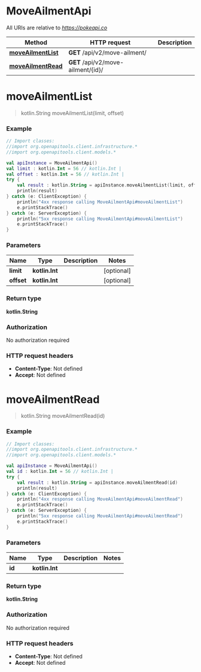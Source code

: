 # MoveAilmentApi

All URIs are relative to *https://pokeapi.co*

Method | HTTP request | Description
------------- | ------------- | -------------
[**moveAilmentList**](MoveAilmentApi.md#moveAilmentList) | **GET** /api/v2/move-ailment/ | 
[**moveAilmentRead**](MoveAilmentApi.md#moveAilmentRead) | **GET** /api/v2/move-ailment/{id}/ | 


<a name="moveAilmentList"></a>
# **moveAilmentList**
> kotlin.String moveAilmentList(limit, offset)



### Example
```kotlin
// Import classes:
//import org.openapitools.client.infrastructure.*
//import org.openapitools.client.models.*

val apiInstance = MoveAilmentApi()
val limit : kotlin.Int = 56 // kotlin.Int | 
val offset : kotlin.Int = 56 // kotlin.Int | 
try {
    val result : kotlin.String = apiInstance.moveAilmentList(limit, offset)
    println(result)
} catch (e: ClientException) {
    println("4xx response calling MoveAilmentApi#moveAilmentList")
    e.printStackTrace()
} catch (e: ServerException) {
    println("5xx response calling MoveAilmentApi#moveAilmentList")
    e.printStackTrace()
}
```

### Parameters

Name | Type | Description  | Notes
------------- | ------------- | ------------- | -------------
 **limit** | **kotlin.Int**|  | [optional]
 **offset** | **kotlin.Int**|  | [optional]

### Return type

**kotlin.String**

### Authorization

No authorization required

### HTTP request headers

 - **Content-Type**: Not defined
 - **Accept**: Not defined

<a name="moveAilmentRead"></a>
# **moveAilmentRead**
> kotlin.String moveAilmentRead(id)



### Example
```kotlin
// Import classes:
//import org.openapitools.client.infrastructure.*
//import org.openapitools.client.models.*

val apiInstance = MoveAilmentApi()
val id : kotlin.Int = 56 // kotlin.Int | 
try {
    val result : kotlin.String = apiInstance.moveAilmentRead(id)
    println(result)
} catch (e: ClientException) {
    println("4xx response calling MoveAilmentApi#moveAilmentRead")
    e.printStackTrace()
} catch (e: ServerException) {
    println("5xx response calling MoveAilmentApi#moveAilmentRead")
    e.printStackTrace()
}
```

### Parameters

Name | Type | Description  | Notes
------------- | ------------- | ------------- | -------------
 **id** | **kotlin.Int**|  |

### Return type

**kotlin.String**

### Authorization

No authorization required

### HTTP request headers

 - **Content-Type**: Not defined
 - **Accept**: Not defined

